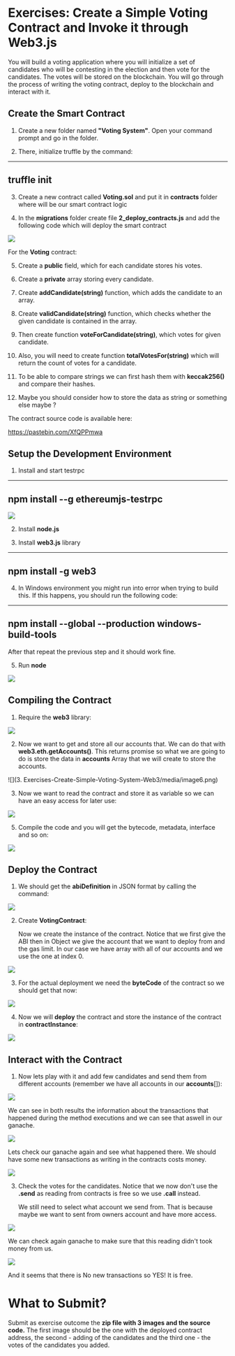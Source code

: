 # Exercises: Create a Simple Voting Contract and Invoke it through Web3.js

You will build a voting application where you will initialize a set of
candidates who will be contesting in the election and then vote for the
candidates. The votes will be stored on the blockchain. You will go
through the process of writing the voting contract, deploy to the
blockchain and interact with it.

Create the Smart Contract
-------------------------

1.  Create a new folder named **"Voting System"**. Open your command
    prompt and go in the folder.

2.  There, initialize truffle by the command:

  --------------
  truffle init
  --------------

3.  Create a new contract called **Voting.sol** and put it in
    **contracts** folder where will be our smart contract logic

4.  In the **migrations** folder create file **2\_deploy\_contracts.js**
    and add the following code which will deploy the smart contract

![](/assets/exercises-create-simple-voting-system-web3-01.png)

For the **Voting** contract:

5.  Create a **public** field, which for each candidate stores his
    votes.

6.  Create a **private** array storing every candidate.

7.  Create **addCandidate(string)** function, which adds the candidate
    to an array.

8.  Create **validCandidate(string)** function, which checks whether the
    given candidate is contained in the array.

9.  Then create function **voteForCandidate(string)**, which votes for
    given candidate.

10. Also, you will need to create function **totalVotesFor(string)**
    which will return the count of votes for a candidate.

11. To be able to compare strings we can first hash them with
    **keccak256()** and compare their hashes.

12. Maybe you should consider how to store the data as string or
    something else maybe ?

The contract source code is available here:

<https://pastebin.com/XfQPPmwa>

Setup the Development Environment
---------------------------------

1.  Install and start testrpc

  ------------------------------------
  npm install --g ethereumjs-testrpc
  ------------------------------------

![](/assets/exercises-create-simple-voting-system-web3-012.png)

2.  Install **node.js**

3.  Install **web3.js** library

  ---------------------
  npm install -g web3
  ---------------------

4.  In Windows environment you might run into error when trying to build
    this. If this happens, you should run the following code:

  -------------------------------------------------------------
  **npm install \--global \--production windows-build-tools**
  -------------------------------------------------------------

After that repeat the previous step and it should work fine.

5.  Run **node**

![](/assets/exercises-create-simple-voting-system-web3-018.png)

Compiling the Contract
----------------------

1.  Require the **web3** library:

![](/assets/exercises-create-simple-voting-system-web3-020.png)

2.  Now we want to get and store all our accounts that. We can do that
    with **web3.eth.getAccounts()**. This returns promise so what we are
    going to do is store the data in **accounts** Array that we will
    create to store the accounts.

![](3. Exercises-Create-Simple-Voting-System-Web3/media/image6.png)

3.  Now we want to read the contract and store it as variable so we can
    have an easy access for later use:

![](/assets/exercises-create-simple-voting-system-web3-023.png)

5.  Compile the code and you will get the bytecode, metadata, interface
    and so on:

![](/assets/exercises-create-simple-voting-system-web3-024.png)

Deploy the Contract
-------------------

1.  We should get the **abiDefinition** in JSON format by calling the
    command:

![](/assets/exercises-create-simple-voting-system-web3-02.png)

2.  Create **VotingContract**:

    Now we create the instance of the contract. Notice that we first
    give the ABI then in Object we give the account that we want to
    deploy from and the gas limit. In our case we have array with all of
    our accounts and we use the one at index 0.

![](/assets/exercises-create-simple-voting-system-web3-03.png)

3.  For the actual deployment we need the **byteCode** of the contract
    so we should get that now:

![](/assets/exercises-create-simple-voting-system-web3-04.png)

4.  Now we will **deploy** the contract and store the instance of the
    contract in **contractInstance**:

![](/assets/exercises-create-simple-voting-system-web3-05.png)

Interact with the Contract
--------------------------

1.  Now lets play with it and add few candidates and send them from
    different accounts (remember we have all accounts in our
    **accounts**\[\]):

![](/assets/exercises-create-simple-voting-system-web3-07.png)

We can see in both results the information about the transactions that
happened during the method executions and we can see that aswell in our
ganache.

![](/assets/exercises-create-simple-voting-system-web3-011.png)

Lets check our ganache again and see what happened there. We should have
some new transactions as writing in the contracts costs money.

![](/assets/exercises-create-simple-voting-system-web3-013.png)

3.  Check the votes for the candidates. Notice that we now don't use the
    **.send** as reading from contracts is free so we use **.call**
    instead.

    We still need to select what account we send from. That is because
    maybe we want to sent from owners account and have more access.

![](/assets/exercises-create-simple-voting-system-web3-017.png)

We can check again ganache to make sure that this reading didn't took
money from us.

![](/assets/exercises-create-simple-voting-system-web3-013.png)

And it seems that there is No new transactions so YES! It is free.

What to Submit?
===============

Submit as exercise outcome the **zip file with 3 images and the source
code.** The first image should be the one with the deployed contract
address, the second - adding of the candidates and the third one - the
votes of the candidates you added.

